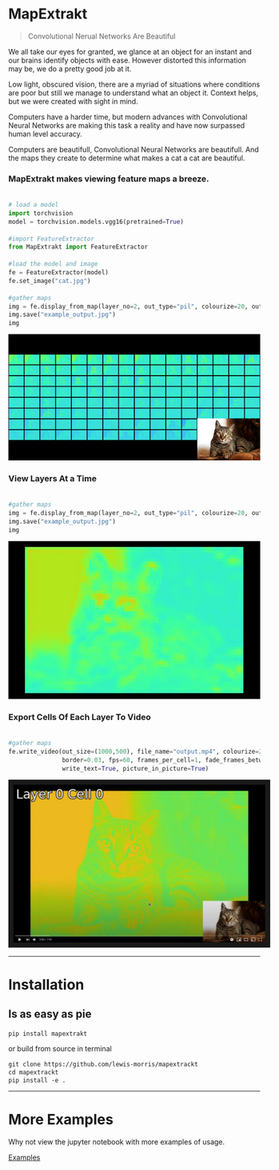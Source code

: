 # MapExtrakt

> Convolutional Nerual Networks Are Beautiful

We all take our eyes for granted, we glance at an object for an instant and  our brains identify objects with ease.
However distorted this information may be, we do a pretty good job at it.

Low light, obscured vision, there are a myriad of situations where conditions are poor but still we manage to understand what an object it.
Context helps, but we were created with sight in mind.

Computers have a harder time, but modern advances with Convolutional Neural Networks are making this task a reality and have now surpassed human level accuracy.

Computers are beautifull, Convolutional Neural Networks are beautifull. And the maps they create to determine what makes a cat a cat are beautiful.

### MapExtrakt makes viewing feature maps a breeze.

```python

# load a model 
import torchvision
model = torchvision.models.vgg16(pretrained=True)

#import FeatureExtractor
from MapExtrakt import FeatureExtractor

#load the model and image
fe = FeatureExtractor(model)
fe.set_image("cat.jpg")

#gather maps
img = fe.display_from_map(layer_no=2, out_type="pil", colourize=20, outsize=(1000,500), border=0.03, picture_in_picture=True)
img.save("example_output.jpg")
img

```
![Example Output](./examples/example_output.jpg "Example Output")

### View Layers At a Time

```python

#gather maps
img = fe.display_from_map(layer_no=2, out_type="pil", colourize=20, outsize=(1000,500), border=0.03, picture_in_picture=False)
img.save("example_output.jpg")
img

```
![Example Output](./examples/example_output2.jpg "Example Output")


### Export Cells Of Each Layer To Video

```python

#gather maps
fe.write_video(out_size=(1000,500), file_name="output.mp4", colourize=20,
               border=0.03, fps=60, frames_per_cell=1, fade_frames_between_cells=6,
               write_text=True, picture_in_picture=True)


```

<a href="https://www.youtube.com/watch?v=awBDPjCNAi4&feature=youtu.be" target="_blank">
    <img src="./examples/youtube.jpg" alt="MapExtrakt" border="10" />
</a>


------------------------------------------------

# Installation

## Is as easy as pie 

```
pip install mapextrakt
```

or build from source in terminal 

```
git clone https://github.com/lewis-morris/mapextrackt
cd mapextrackt
pip install -e .
```

------------------------------------------------

# More Examples

Why not view the jupyter notebook with more examples of usage.

[Examples](./examples/examples.ipynb)